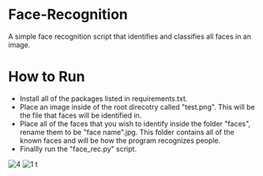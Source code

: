 # Face-Recognition
A simple face recognition script that identifies and classifies all faces in an image.


# How to Run
- Install all of the packages listed in requirements.txt. 
- Place an image inside of the root direcotry called "test.png". This will be the file that faces will be identified in. 
- Place all of the faces that you wish to identify inside the folder "faces", rename them to be "face name".jpg. This folder contains all of the known faces and will be how the program recognizes people. 
- Finallly run the "face_rec.py" script.

![4](https://user-images.githubusercontent.com/61380295/94270390-94b2ab00-ff5d-11ea-9bbb-e4beb7aa8fa3.PNG)
![1](https://user-images.githubusercontent.com/61380295/94270425-a300c700-ff5d-11ea-9a97-2bc39f84e174.PNG)
t
